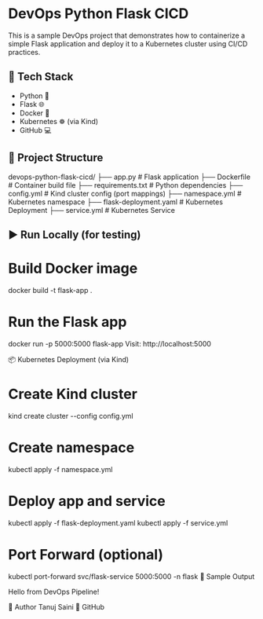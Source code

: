 # DevOps Python Flask CICD

This is a sample DevOps project that demonstrates how to containerize a simple Flask application and deploy it to a Kubernetes cluster using CI/CD practices.

## 🔧 Tech Stack

- Python 🐍
- Flask 🌐
- Docker 🐳
- Kubernetes ☸️ (via Kind)
- GitHub 💻

## 🚀 Project Structure

devops-python-flask-cicd/
├── app.py # Flask application
├── Dockerfile # Container build file
├── requirements.txt # Python dependencies
├── config.yml # Kind cluster config (port mappings)
├── namespace.yml # Kubernetes namespace
├── flask-deployment.yaml # Kubernetes Deployment
├── service.yml # Kubernetes Service

## ▶️ Run Locally (for testing)

# Build Docker image
docker build -t flask-app .

# Run the Flask app
docker run -p 5000:5000 flask-app
Visit: http://localhost:5000

📦 Kubernetes Deployment (via Kind)

# Create Kind cluster
kind create cluster --config config.yml

# Create namespace
kubectl apply -f namespace.yml

# Deploy app and service
kubectl apply -f flask-deployment.yaml
kubectl apply -f service.yml

# Port Forward (optional)
kubectl port-forward svc/flask-service 5000:5000 -n flask
🧪 Sample Output

Hello from DevOps Pipeline!

📝 Author
Tanuj Saini
🔗 GitHub
